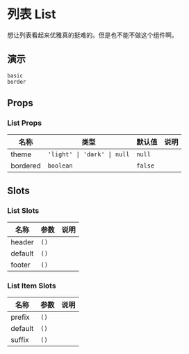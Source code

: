 # 列表 List
想让列表看起来优雅真的挺难的。但是也不能不做这个组件啊。
<!--single-column-->
## 演示
```demo
basic
border
```
## Props
### List Props
|名称|类型|默认值|说明|
|-|-|-|-|
|theme|`'light' \| 'dark' \| null`|`null`||
|bordered|`boolean`|`false`||

## Slots
### List Slots
|名称|参数|说明|
|-|-|-|
|header|`()`||
|default|`()`||
|footer|`()`||

### List Item Slots
|名称|参数|说明|
|-|-|-|
|prefix|`()`||
|default|`()`||
|suffix|`()`||

